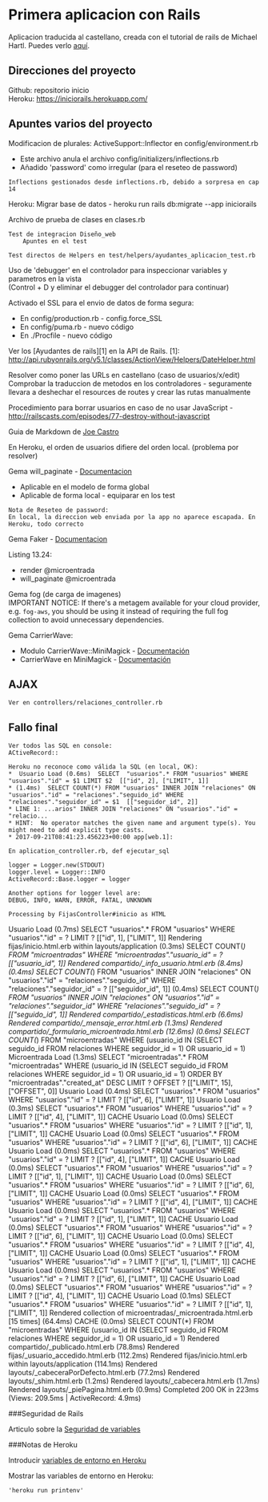# Primera aplicacion con Rails

Aplicacion traducida al castellano, creada con el tutorial de rails de Michael Hartl. Puedes verlo [aquí](https://www.railstutorial.org).

## Direcciones del proyecto

Github: repositorio inicio  
Heroku: https://iniciorails.herokuapp.com/  

## Apuntes varios del proyecto

Modificacion de plurales: ActiveSupport::Inflector en config/environment.rb  
* Este archivo anula el archivo config/initializers/inflections.rb
* Añadido 'password' como irregular (para el reseteo de password)

~~~
Inflections gestionados desde inflections.rb, debido a sorpresa en cap 14
~~~

Heroku: Migrar base de datos - heroku run rails db:migrate --app iniciorails  
  
Archivo de prueba de clases en clases.rb

~~~
Test de integracion Diseño_web  
	Apuntes en el test
~~~

~~~
Test directos de Helpers en test/helpers/ayudantes_aplicacion_test.rb
~~~

Uso de 'debugger' en el controlador para inspeccionar variables y parametros en la vista  
	(Control + D y eliminar el debugger del controlador para continuar)  

Activado el SSL para el envio de datos de forma segura:  
* En config/production.rb - config.force_SSL  
* En config/puma.rb - nuevo código  
* En ./Procfile - nuevo código  
  
Ver los [Ayudantes de rails][1] en la API de Rails.
	[1]: http://api.rubyonrails.org/v5.1/classes/ActionView/Helpers/DateHelper.html  
  
Resolver como poner las URLs en castellano (caso de usuarios/x/edit)  
	Comprobar la traduccion de metodos en los controladores - seguramente llevara a deshechar el resources de routes y crear las rutas manualmente

Procedimiento para borrar usuarios en caso de no usar JavaScript - <http://railscasts.com/episodes/77-destroy-without-javascript>

Guia de Markdown de [Joe Castro](http://joedicastro.com/pages/markdown.html)

En Heroku, el orden de usuarios difiere del orden local. (problema por resolver)

Gema will_paginate - [Documentacion](https://github.com/mislav/will_paginate/wiki/API-documentation)
* Aplicable en el modelo de forma global
* Aplicable de forma local - equiparar en los test

~~~
Nota de Reseteo de password:  
En local, la direccion web enviada por la app no aparece escapada. En Heroku, todo correcto
~~~

Gema Faker - [Documentacion](https://github.com/stympy/faker)

Listing 13.24:  
* render @microentrada
* will_paginate @microentrada

Gema fog (de carga de imagenes)  
	IMPORTANT NOTICE:
	If there's a metagem available for your cloud provider, e.g. `fog-aws`,
	you should be using it instead of requiring the full fog collection to avoid
	unnecessary dependencies.

Gema CarrierWave:  
* Modulo CarrierWave::MiniMagick - [Documentación](http://www.rubydoc.info/github/jnicklas/carrierwave/CarrierWave/MiniMagick)  
* CarrierWave en MiniMagick - [Documentación](https://github.com/carrierwaveuploader/carrierwave#using-minimagick)

## AJAX

	Ver en controllers/relaciones_controller.rb

## Fallo final

	Ver todos las SQL en console:  
	ACtiveRecord::

	Heroku no reconoce como válida la SQL (en local, OK):  
	*  Usuario Load (0.6ms)  SELECT  "usuarios".* FROM "usuarios" WHERE "usuarios"."id" = $1 LIMIT $2  [["id", 2], ["LIMIT", 1]]
	* (1.4ms)  SELECT COUNT(*) FROM "usuarios" INNER JOIN "relaciones" ON "usuarios"."id" = "relaciones"."seguido_id" WHERE "relaciones"."seguidor_id" = $1  [["seguidor_id", 2]]
 	* LINE 1: ...arios" INNER JOIN "relaciones" ON "usuarios"."id" = "relacio...
	* HINT:  No operator matches the given name and argument type(s). You might need to add explicit type casts.
	* 2017-09-21T08:41:23.456223+00:00 app[web.1]:

	En aplication_controller.rb, def ejecutar_sql

	logger = Logger.new(STDOUT)
	logger.level = Logger::INFO
	ActiveRecord::Base.logger = logger

	Another options for logger level are:
	DEBUG, INFO, WARN, ERROR, FATAL, UNKNOWN

	Processing by FijasController#inicio as HTML
  Usuario Load (0.7ms)  SELECT  "usuarios".* FROM "usuarios" WHERE "usuarios"."id" = ? LIMIT ?  [["id", 1], ["LIMIT", 1]]
  Rendering fijas/inicio.html.erb within layouts/application
   (0.3ms)  SELECT COUNT(*) FROM "microentradas" WHERE "microentradas"."usuario_id" = ?  [["usuario_id", 1]]
  Rendered compartido/_info_usuario.html.erb (8.4ms)
   (0.4ms)  SELECT COUNT(*) FROM "usuarios" INNER JOIN "relaciones" ON "usuarios"."id" = "relaciones"."seguido_id" WHERE "relaciones"."seguidor_id" = ?  [["seguidor_id", 1]]
   (0.4ms)  SELECT COUNT(*) FROM "usuarios" INNER JOIN "relaciones" ON "usuarios"."id" = "relaciones"."seguidor_id" WHERE "relaciones"."seguido_id" = ?  [["seguido_id", 1]]
  Rendered compartido/_estadisticas.html.erb (6.6ms)
  Rendered compartido/_mensaje_error.html.erb (1.3ms)
  Rendered compartido/_formulario_microentrada.html.erb (12.6ms)
   (0.6ms)  SELECT COUNT(*) FROM "microentradas" WHERE (usuario_id IN (SELECT seguido_id FROM relaciones WHERE seguidor_id = 1) OR usuario_id = 1)
  Microentrada Load (1.3ms)  SELECT  "microentradas".* FROM "microentradas" WHERE (usuario_id IN (SELECT seguido_id FROM relaciones WHERE seguidor_id = 1) OR usuario_id = 1) ORDER BY "microentradas"."created_at" DESC LIMIT ? OFFSET ?  [["LIMIT", 15], ["OFFSET", 0]]
  Usuario Load (0.4ms)  SELECT  "usuarios".* FROM "usuarios" WHERE "usuarios"."id" = ? LIMIT ?  [["id", 6], ["LIMIT", 1]]
  Usuario Load (0.3ms)  SELECT  "usuarios".* FROM "usuarios" WHERE "usuarios"."id" = ? LIMIT ?  [["id", 4], ["LIMIT", 1]]
  CACHE Usuario Load (0.0ms)  SELECT  "usuarios".* FROM "usuarios" WHERE "usuarios"."id" = ? LIMIT ?  [["id", 1], ["LIMIT", 1]]
  CACHE Usuario Load (0.0ms)  SELECT  "usuarios".* FROM "usuarios" WHERE "usuarios"."id" = ? LIMIT ?  [["id", 6], ["LIMIT", 1]]
  CACHE Usuario Load (0.0ms)  SELECT  "usuarios".* FROM "usuarios" WHERE "usuarios"."id" = ? LIMIT ?  [["id", 4], ["LIMIT", 1]]
  CACHE Usuario Load (0.0ms)  SELECT  "usuarios".* FROM "usuarios" WHERE "usuarios"."id" = ? LIMIT ?  [["id", 1], ["LIMIT", 1]]
  CACHE Usuario Load (0.0ms)  SELECT  "usuarios".* FROM "usuarios" WHERE "usuarios"."id" = ? LIMIT ?  [["id", 6], ["LIMIT", 1]]
  CACHE Usuario Load (0.0ms)  SELECT  "usuarios".* FROM "usuarios" WHERE "usuarios"."id" = ? LIMIT ?  [["id", 4], ["LIMIT", 1]]
  CACHE Usuario Load (0.0ms)  SELECT  "usuarios".* FROM "usuarios" WHERE "usuarios"."id" = ? LIMIT ?  [["id", 1], ["LIMIT", 1]]
  CACHE Usuario Load (0.0ms)  SELECT  "usuarios".* FROM "usuarios" WHERE "usuarios"."id" = ? LIMIT ?  [["id", 6], ["LIMIT", 1]]
  CACHE Usuario Load (0.0ms)  SELECT  "usuarios".* FROM "usuarios" WHERE "usuarios"."id" = ? LIMIT ?  [["id", 4], ["LIMIT", 1]]
  CACHE Usuario Load (0.0ms)  SELECT  "usuarios".* FROM "usuarios" WHERE "usuarios"."id" = ? LIMIT ?  [["id", 1], ["LIMIT", 1]]
  CACHE Usuario Load (0.0ms)  SELECT  "usuarios".* FROM "usuarios" WHERE "usuarios"."id" = ? LIMIT ?  [["id", 6], ["LIMIT", 1]]
  CACHE Usuario Load (0.0ms)  SELECT  "usuarios".* FROM "usuarios" WHERE "usuarios"."id" = ? LIMIT ?  [["id", 4], ["LIMIT", 1]]
  CACHE Usuario Load (0.1ms)  SELECT  "usuarios".* FROM "usuarios" WHERE "usuarios"."id" = ? LIMIT ?  [["id", 1], ["LIMIT", 1]]
  Rendered collection of microentradas/_microentrada.html.erb [15 times] (64.4ms)
  CACHE  (0.0ms)  SELECT COUNT(*) FROM "microentradas" WHERE (usuario_id IN (SELECT seguido_id FROM relaciones WHERE seguidor_id = 1) OR usuario_id = 1)
  Rendered compartido/_publicado.html.erb (78.8ms)
  Rendered fijas/_usuario_accedido.html.erb (112.2ms)
  Rendered fijas/inicio.html.erb within layouts/application (114.1ms)
  Rendered layouts/_cabeceraPorDefecto.html.erb (77.2ms)
  Rendered layouts/_shim.html.erb (1.2ms)
  Rendered layouts/_cabecera.html.erb (1.7ms)
  Rendered layouts/_piePagina.html.erb (0.9ms)
Completed 200 OK in 223ms (Views: 209.5ms | ActiveRecord: 4.9ms)


###Seguridad de Rails

Articulo sobre la [Seguridad de variables](https://aloneinthebotnet.wordpress.com/2015/11/23/seguridad-y-variables-de-entorno-en-una-aplicacion-rails/)

###Notas de Heroku

Introducir [variables de entorno en Heroku](https://medium.com/@MiguelCasas/variables-de-entorno-uso-en-heroku-13bd008afb19)

Mostrar las variables de entorno en Heroku:  
~~~
'heroku run printenv'
~~~





